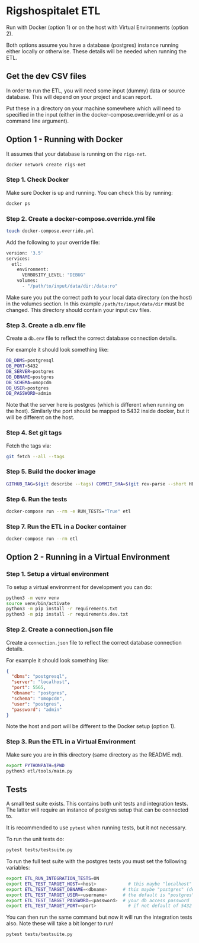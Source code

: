 # Rigshospitalet ETL

Run with Docker (option 1) or on the host with Virtual Environments (option 2).

Both options assume you have a database (postgres) instance running either locally or otherwise. These details will be needed when running the ETL.

## Get the dev CSV files
In order to run the ETL, you will need some input (dummy) data or source database. This will depend on your project and scan report.

Put these in a directory on your machine somewhere which will need to specified in the input (either in the docker-compose.override.yml or as a command line argument).

## Option 1 - Running with Docker
It assumes that your database is running on the `rigs-net`.
```bash
docker network create rigs-net
```

### Step 1. Check Docker
Make sure Docker is up and running. You can check this by running:
```bash
docker ps
```

### Step 2. Create a docker-compose.override.yml file
```bash
touch docker-compose.override.yml
```

Add the following to your override file:
```bash
version: '3.5'
services:
  etl:
    environment:
      VERBOSITY_LEVEL: "DEBUG"
    volumes:
      - "/path/to/input/data/dir:/data:ro"
```

Make sure you put the correct path to your local data directory (on the host) in the volumes section. In this example `/path/to/input/data/dir` must be changed.
This directory should contain your input csv files.

### Step 3. Create a db.env file
Create a `db.env` file to reflect the correct database connection details.

For example it should look something like:
```bash
DB_DBMS=postgresql
DB_PORT=5432
DB_SERVER=postgres
DB_DBNAME=postgres
DB_SCHEMA=omopcdm
DB_USER=postgres
DB_PASSWORD=admin
```

Note that the server here is postgres (which is different when running on the host). Similarly the port should be mapped to 5432 inside docker, but it will be different on the host.

### Step 4. Set git tags
Fetch the tags via:
```bash
git fetch --all --tags
```

### Step 5. Build the docker image
```bash
GITHUB_TAG=$(git describe --tags) COMMIT_SHA=$(git rev-parse --short HEAD) docker-compose build
```

### Step 6. Run the tests
```bash
docker-compose run --rm -e RUN_TESTS="True" etl
```

### Step 7. Run the ETL in a Docker container
```bash
docker-compose run --rm etl
```

## Option 2 - Running in a Virtual Environment

### Step 1. Setup a virtual environment
To setup a virtual environment for development you can do:
```bash
python3 -m venv venv
source venv/bin/activate
python3 -m pip install -r requirements.txt
python3 -m pip install -r requirements.dev.txt
```

### Step 2. Create a connection.json file
Create a `connection.json` file to reflect the correct database connection details.

For example it should look something like:
```json
{
  "dbms": "postgresql",
  "server": "localhost",
  "port": 5565,
  "dbname": "postgres",
  "schema": "omopcdm",
  "user": "postgres",
  "password": "admin"
}
```

Note the host and port will be different to the Docker setup (option 1).

### Step 3. Run the ETL in a Virtual Environment
Make sure you are in this directory (same directory as the README.md).

```bash
export PYTHONPATH=$PWD
python3 etl/tools/main.py
```

## Tests

A small test suite exists. This contains both unit tests and integration tests. The latter will require an instance of postgres setup that can be connected to.

It is recommended to use `pytest` when running tests, but it not necessary.

To run the unit tests do:
```bash
pytest tests/testsuite.py
```

To run the full test suite with the postgres tests you must set the following variables:
```bash
export ETL_RUN_INTEGRATION_TESTS=ON
export ETL_TEST_TARGET_HOST=<host> 		      # this maybe "localhost" or an aws instance
export ETL_TEST_TARGET_DBNAME=<dbname> 	    # this maybe "postgres" (default) but can be anything
export ETL_TEST_TARGET_USER=<username>	    # the default is "postgres", set this variable to override
export ETL_TEST_TARGET_PASSWORD=<password>  # your db access password
export ETL_TEST_TARGET_PORT=<port>		      # if not default of 5432
```

You can then run the same command but now it will run the integration tests also. Note these will take a bit longer to run!
```bash
pytest tests/testsuite.py
```
